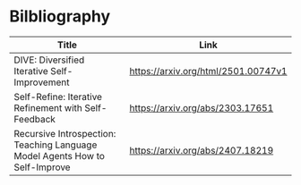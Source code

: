 # Bilbliography
|Title|Link|
|-----|-----|
|DIVE: Diversified Iterative Self-Improvement|https://arxiv.org/html/2501.00747v1|
|Self-Refine: Iterative Refinement with Self-Feedback|https://arxiv.org/abs/2303.17651|
|Recursive Introspection: Teaching Language Model Agents How to Self-Improve|https://arxiv.org/abs/2407.18219|
